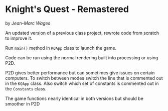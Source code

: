 # Knight's Quest - Remastered
 by *Jean-Marc Wages*

An updated version of a previous class project, rewrote code from scratch to improve it.

Run `main()` method in `KQApp` class to launch the game.

Code can be run using the normal rendering built into processing or using P2D.

P2D gives better performance but can sometimes give issues on certain computers.
To switch between modes switch the line that is commented out in the `KQApp` class.
Also switch which set of constants is commented out in the `Constants` class.

The game functions nearly identical in both versions but should be smoother in P2D

